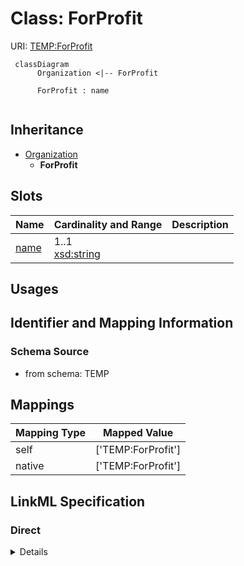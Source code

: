 # Class: ForProfit




URI: [TEMP:ForProfit](https://example.org/TEMP/ForProfit)




```mermaid
 classDiagram
      Organization <|-- ForProfit
      
      ForProfit : name
      

```





## Inheritance
* [Organization](Organization.md)
    * **ForProfit**



## Slots

| Name | Cardinality and Range  | Description  |
| ---  | ---  | --- |
| [name](name.md) | 1..1 <br/> [xsd:string](xsd:string)  |   |


## Usages



## Identifier and Mapping Information







### Schema Source


* from schema: TEMP







## Mappings

| Mapping Type | Mapped Value |
| ---  | ---  |
| self | ['TEMP:ForProfit'] |
| native | ['TEMP:ForProfit'] |


## LinkML Specification

<!-- TODO: investigate https://stackoverflow.com/questions/37606292/how-to-create-tabbed-code-blocks-in-mkdocs-or-sphinx -->

### Direct

<details>
```yaml
name: ForProfit
from_schema: TEMP
rank: 1000
is_a: Organization

```
</details>

### Induced

<details>
```yaml
name: ForProfit
from_schema: TEMP
rank: 1000
is_a: Organization
attributes:
  name:
    name: name
    from_schema: TEMP
    rank: 1000
    multivalued: false
    alias: name
    owner: ForProfit
    domain_of:
    - Person
    - Organization
    range: string
    required: true

```
</details>